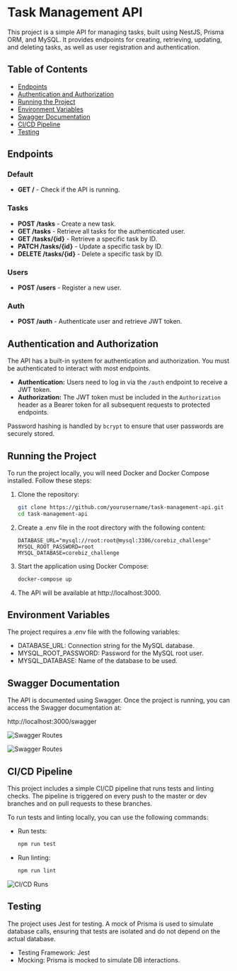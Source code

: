 # Task Management API

This project is a simple API for managing tasks, built using NestJS, Prisma ORM, and MySQL. It provides endpoints for creating, retrieving, updating, and deleting tasks, as well as user registration and authentication.

## Table of Contents
- [Endpoints](#endpoints)
- [Authentication and Authorization](#authentication-and-authorization)
- [Running the Project](#running-the-project)
- [Environment Variables](#environment-variables)
- [Swagger Documentation](#swagger-documentation)
- [CI/CD Pipeline](#cicd-pipeline)
- [Testing](#testing)

## Endpoints

### Default

- **GET /** - Check if the API is running.

### Tasks

- **POST /tasks** - Create a new task.
- **GET /tasks** - Retrieve all tasks for the authenticated user.
- **GET /tasks/{id}** - Retrieve a specific task by ID.
- **PATCH /tasks/{id}** - Update a specific task by ID.
- **DELETE /tasks/{id}** - Delete a specific task by ID.

### Users

- **POST /users** - Register a new user.

### Auth

- **POST /auth** - Authenticate user and retrieve JWT token.

## Authentication and Authorization

The API has a built-in system for authentication and authorization. You must be authenticated to interact with most endpoints.

- **Authentication:** Users need to log in via the `/auth` endpoint to receive a JWT token.
- **Authorization:** The JWT token must be included in the `Authorization` header as a Bearer token for all subsequent requests to protected endpoints.

Password hashing is handled by `bcrypt` to ensure that user passwords are securely stored.

## Running the Project

To run the project locally, you will need Docker and Docker Compose installed. Follow these steps:

1. Clone the repository:
   ```bash
   git clone https://github.com/yourusername/task-management-api.git
   cd task-management-api

2. Create a .env file in the root directory with the following content:
    ```env
    DATABASE_URL="mysql://root:root@mysql:3306/corebiz_challenge"
    MYSQL_ROOT_PASSWORD=root
    MYSQL_DATABASE=corebiz_challenge

3. Start the application using Docker Compose:

   ```bash
   docker-compose up

4. The API will be available at http://localhost:3000.

## Environment Variables

The project requires a .env file with the following variables:

- DATABASE_URL: Connection string for the MySQL database.
- MYSQL_ROOT_PASSWORD: Password for the MySQL root user.
- MYSQL_DATABASE: Name of the database to be used.

## Swagger Documentation

The API is documented using Swagger. Once the project is running, you can access the Swagger documentation at:

http://localhost:3000/swagger

![Swagger Routes](https://i.imgur.com/XJbHFyq.png)

![Swagger Routes](https://i.imgur.com/YojOOOO.png)


## CI/CD Pipeline

This project includes a simple CI/CD pipeline that runs tests and linting checks. The pipeline is triggered on every push to the master or dev branches and on pull requests to these branches.

To run tests and linting locally, you can use the following commands:

- Run tests:
    ```bash
    npm run test

- Run linting:
    ```bash
    npm run lint


![CI/CD Runs](https://i.imgur.com/7aRi3CJ.png)

## Testing

The project uses Jest for testing. A mock of Prisma is used to simulate database calls, ensuring that tests are isolated and do not depend on the actual database.

- Testing Framework: Jest
- Mocking: Prisma is mocked to simulate DB interactions.